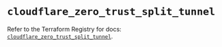 # `cloudflare_zero_trust_split_tunnel`

Refer to the Terraform Registry for docs: [`cloudflare_zero_trust_split_tunnel`](https://registry.terraform.io/providers/cloudflare/cloudflare/4.45.0/docs/resources/zero_trust_split_tunnel).
